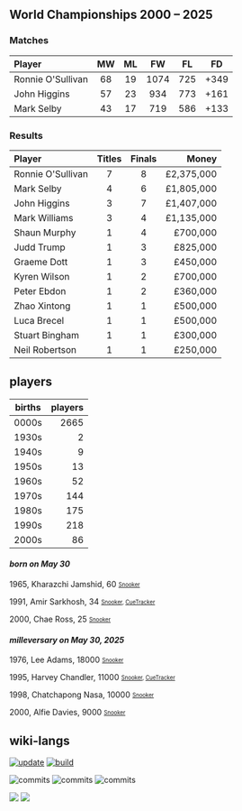 ## World Championships 2000 – 2025
### Matches
|Player|MW|ML|FW|FL|FD|
|:-|:-:|:-:|:-:|:-:|:-:|
|Ronnie O'Sullivan|68|19|1074|725|+349|
|John Higgins|57|23|934|773|+161|
|Mark Selby|43|17|719|586|+133|

### Results
|Player|Titles|Finals|Money|
|:-|:-:|:-:|-:|
|Ronnie O'Sullivan|7|8|£2,375,000|
|Mark Selby|4|6|£1,805,000|
|John Higgins|3|7|£1,407,000|
|Mark Williams|3|4|£1,135,000|
|Shaun Murphy|1|4|£700,000|
|Judd Trump|1|3|£825,000|
|Graeme Dott|1|3|£450,000|
|Kyren Wilson|1|2|£700,000|
|Peter Ebdon|1|2|£360,000|
|Zhao Xintong|1|1|£500,000|
|Luca Brecel|1|1|£500,000|
|Stuart Bingham|1|1|£300,000|
|Neil Robertson|1|1|£250,000|

## players
| births | players |
| :----: | ------: |
| 0000s | 2665 |
| 1930s | 2 |
| 1940s | 9 |
| 1950s | 13 |
| 1960s | 52 |
| 1970s | 144 |
| 1980s | 175 |
| 1990s | 218 |
| 2000s | 86 |

#### ***born on May 30***
1965, Kharazchi Jamshid, 60 <sub><sup>[Snooker](http://www.snooker.org/res/index.asp?player=2658)</sup></sub>

1991, Amir Sarkhosh, 34 <sub><sup>[Snooker](http://www.snooker.org/res/index.asp?player=1350), [CueTracker](http://cuetracker.net/Players/amir-sarkhosh/)</sup></sub>

2000, Chae Ross, 25 <sub><sup>[Snooker](http://www.snooker.org/res/index.asp?player=2204)</sup></sub>


#### ***milleversary on May 30, 2025***
1976, Lee Adams, 18000 <sub><sup>[Snooker](http://www.snooker.org/res/index.asp?player=2686)</sup></sub>

1995, Harvey Chandler, 11000 <sub><sup>[Snooker](http://www.snooker.org/res/index.asp?player=982), [CueTracker](http://cuetracker.net/Players/harvey-chandler/)</sup></sub>

1998, Chatchapong Nasa, 10000 <sub><sup>[Snooker](http://www.snooker.org/res/index.asp?player=2887)</sup></sub>

2000, Alfie Davies, 9000 <sub><sup>[Snooker](http://www.snooker.org/res/index.asp?player=2803)</sup></sub>



## wiki-langs
[![update](https://github.com/dreamerminsk/wiki-langs/actions/workflows/update-tables.yml/badge.svg)](https://github.com/dreamerminsk/wiki-langs/actions/workflows/update-tables.yml)
[![build](https://github.com/dreamerminsk/wiki-langs/actions/workflows/build.yml/badge.svg)](https://github.com/dreamerminsk/wiki-langs/actions/workflows/build.yml)

![commits](https://img.shields.io/github/commit-activity/y/dreamerminsk/wiki-langs)
![commits](https://img.shields.io/github/commit-activity/m/dreamerminsk/wiki-langs)
![commits](https://img.shields.io/github/commit-activity/w/dreamerminsk/wiki-langs)

![](https://img.shields.io/github/languages/code-size/dreamerminsk/wiki-langs)
![](https://img.shields.io/github/repo-size/dreamerminsk/wiki-langs)

